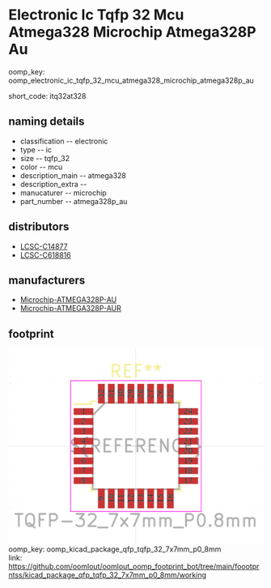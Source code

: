 # Electronic Ic Tqfp 32 Mcu Atmega328 Microchip Atmega328P Au
oomp_key: oomp_electronic_ic_tqfp_32_mcu_atmega328_microchip_atmega328p_au  

short_code: itq32at328
## naming details
* classification -- electronic
* type -- ic
* size -- tqfp_32
* color -- mcu
* description_main -- atmega328
* description_extra -- 
* manucaturer -- microchip
* part_number -- atmega328p_au

## distributors
* [LCSC-C14877](https://lcsc.com/product-detail/C14877.html)  
* [LCSC-C618816](https://lcsc.com/product-detail/C618816.html)  

## manufacturers
* [Microchip-ATMEGA328P-AU](https://www.microchip.com/wwwproducts/en/ATMEGA328P-AU)  
* [Microchip-ATMEGA328P-AUR](https://www.microchip.com/wwwproducts/en/ATMEGA328P-AUR)  


## footprint

![](footprint/0/working/working_600.png)  
oomp_key: oomp_kicad_package_qfp_tqfp_32_7x7mm_p0_8mm  
link: https://github.com/oomlout/oomlout_oomp_footprint_bot/tree/main/foootprntss/kicad_package_qfp_tqfp_32_7x7mm_p0_8mm/working  
